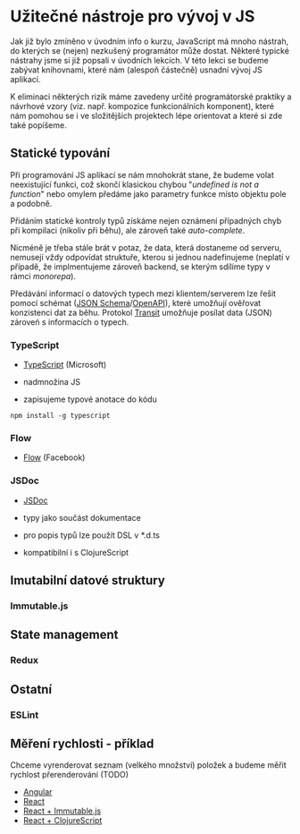 # Užitečné nástroje pro vývoj v JS

Jak již bylo zmíněno v úvodním info o kurzu, JavaScript má mnoho nástrah, do kterých se (nejen) nezkušený programátor může dostat. Některé typické nástrahy jsme si již popsali v úvodních lekcích. V této lekci se budeme zabývat knihovnami, které nám (alespoň částečně) usnadní vývoj JS aplikací.

K eliminaci některých rizik máme zavedeny určité programátorské praktiky a návrhové vzory (viz. např. kompozice funkcionálních komponent), které nám pomohou se i ve složitějších projektech lépe orientovat a které si zde také popíšeme.

## Statické typování 

Při programování JS aplikací se nám mnohokrát stane, že budeme volat neexistující funkci, což skončí klasickou chybou "*undefined is not a function*" nebo omylem předáme jako parametry funkce místo objektu pole a podobně.

Přidáním statické kontroly typů získáme nejen oznámení případných chyb při kompilaci (nikoliv při běhu), ale zároveň také *auto-complete*.

Nicméně je třeba stále brát v potaz, že data, která dostaneme od serveru, nemusejí vždy odpovídat struktuře, kterou si jednou nadefinujeme (neplatí v případě, že implmentujeme zároveň backend, se kterým sdílíme typy v rámci *monorepa*).

Předávání informací o datových typech mezi klientem/serverem lze řešit pomocí schémat ([JSON Schema](https://json-schema.org/)/[OpenAPI](https://github.com/OAI/OpenAPI-Specification)), které umožňují ověřovat konzistenci dat za běhu. Protokol [Transit](https://github.com/cognitect/transit-format) umožňuje posílat data (JSON) zároveń s informacích o typech.


### TypeScript 

* [TypeScript](https://www.typescriptlang.org/) (Microsoft)

* nadmnožina JS

* zapisujeme typové anotace do kódu


```
npm install -g typescript
```

### Flow

* [Flow](https://flow.org/) (Facebook)

### JSDoc

* [JSDoc](https://jsdoc.app/)

* typy jako součást dokumentace

* pro popis typů lze použít DSL v *.d.ts

* kompatibilní i s ClojureScript

## Imutabilní datové struktury

### Immutable.js

## State management 

### Redux

## Ostatní

### ESLint

## Měření rychlosti - příklad

Chceme vyrenderovat seznam (velkého množství) položek a budeme měřit rychlost přerenderování (TODO)

* [Angular]()
* [React]()
* [React + Immutable.js]()
* [React + ClojureScript]() 